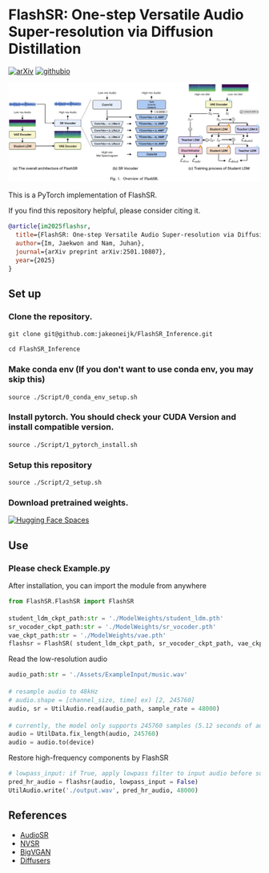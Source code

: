 # FlashSR: One-step Versatile Audio Super-resolution via Diffusion Distillation
[![arXiv](https://img.shields.io/badge/arXiv-2408.11915-red.svg?style=flat-square)](https://arxiv.org/abs/2501.10807) [![githubio](https://img.shields.io/badge/GitHub.io-Audio_Samples-blue?logo=Github&style=flat-square)](https://jakeoneijk.github.io/flashsr-demo/)

![Figure](./Assets/Figure.png)

This is a PyTorch implementation of FlashSR.

If you find this repository helpful, please consider citing it.
```bibtex
@article{im2025flashsr,
  title={FlashSR: One-step Versatile Audio Super-resolution via Diffusion Distillation},
  author={Im, Jaekwon and Nam, Juhan},
  journal={arXiv preprint arXiv:2501.10807},
  year={2025}
}
```
## Set up
### Clone the repository.
```
git clone git@github.com:jakeoneijk/FlashSR_Inference.git
```
```
cd FlashSR_Inference
```

### Make conda env (If you don't want to use conda env, you may skip this)
```
source ./Script/0_conda_env_setup.sh
```

### Install pytorch. You should check your CUDA Version and install compatible version.
```
source ./Script/1_pytorch_install.sh
```

### Setup this repository
```
source ./Script/2_setup.sh
```

### Download pretrained weights. 

[![Hugging Face Spaces](https://img.shields.io/badge/%F0%9F%A4%97%20Hugging%20Face-Spaces-blue)](https://huggingface.co/datasets/jakeoneijk/FlashSR_weights/tree/main)

## Use
### Please check Example.py

After installation, you can import the module from anywhere
```python
from FlashSR.FlashSR import FlashSR

student_ldm_ckpt_path:str = './ModelWeights/student_ldm.pth'
sr_vocoder_ckpt_path:str = './ModelWeights/sr_vocoder.pth'
vae_ckpt_path:str = './ModelWeights/vae.pth'
flashsr = FlashSR( student_ldm_ckpt_path, sr_vocoder_ckpt_path, vae_ckpt_path)
```

Read the low-resolution audio
```python
audio_path:str = './Assets/ExampleInput/music.wav'

# resample audio to 48kHz
# audio.shape = [channel_size, time] ex) [2, 245760]
audio, sr = UtilAudio.read(audio_path, sample_rate = 48000)

# currently, the model only supports 245760 samples (5.12 seconds of audio)
audio = UtilData.fix_length(audio, 245760)
audio = audio.to(device)
```

Restore high-frequency components by FlashSR
```python
# lowpass_input: if True, apply lowpass filter to input audio before super resolution. This can help reduce discrepancy between training data and inference data.
pred_hr_audio = flashsr(audio, lowpass_input = False)
UtilAudio.write('./output.wav', pred_hr_audio, 48000)
```


## References
- [AudioSR](https://github.com/haoheliu/versatile_audio_super_resolution)
- [NVSR](https://github.com/haoheliu/ssr_eval)
- [BigVGAN](https://github.com/NVIDIA/BigVGAN)
- [Diffusers](https://github.com/huggingface/diffusers)
